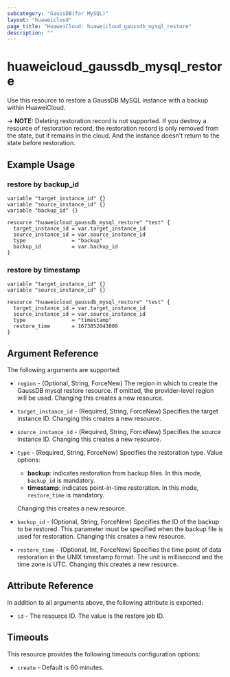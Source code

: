 ```yaml
---
subcategory: "GaussDB(for MySQL)"
layout: "huaweicloud"
page_title: "HuaweiCloud: huaweicloud_gaussdb_mysql_restore"
description: ""
---
```


# huaweicloud_gaussdb_mysql_restore

Use this resource to restore a GaussDB MySQL instance with a backup within HuaweiCloud.

-> **NOTE:** Deleting restoration record is not supported. If you destroy a resource of restoration record,
the restoration record is only removed from the state, but it remains in the cloud. And the instance doesn't return to
the state before restoration.

## Example Usage

### restore by backup_id

```hcl
variable "target_instance_id" {}
variable "source_instance_id" {}
variable "backup_id" {}

resource "huaweicloud_gaussdb_mysql_restore" "test" {
  target_instance_id = var.target_instance_id
  source_instance_id = var.source_instance_id
  type               = "backup"
  backup_id          = var.backup_id
}
```

### restore by timestamp

```hcl
variable "target_instance_id" {}
variable "source_instance_id" {}

resource "huaweicloud_gaussdb_mysql_restore" "test" {
  target_instance_id = var.target_instance_id
  source_instance_id = var.source_instance_id
  type               = "timestamp"
  restore_time       = 1673852043000
}
```

## Argument Reference

The following arguments are supported:

* `region` - (Optional, String, ForceNew) The region in which to create the GaussDB mysql restore resource. If omitted,
  the provider-level region will be used. Changing this creates a new resource.

* `target_instance_id` - (Required, String, ForceNew) Specifies the target instance ID. Changing this creates a new
  resource.

* `source_instance_id` - (Required, String, ForceNew) Specifies the source instance ID. Changing this creates a new
  resource.

* `type` - (Required, String, ForceNew) Specifies the restoration type. Value options:
  + **backup**: indicates restoration from backup files. In this mode, `backup_id` is mandatory.
  + **timestamp**: indicates point-in-time restoration. In this mode, `restore_time` is mandatory.

  Changing this creates a new resource.

* `backup_id` - (Optional, String, ForceNew) Specifies the ID of the backup to be restored. This parameter must be
  specified when the backup file is used for restoration. Changing this creates a new resource.

* `restore_time` - (Optional, Int, ForceNew) Specifies the time point of data restoration in the UNIX timestamp format.
  The unit is millisecond and the time zone is UTC. Changing this creates a new resource.

## Attribute Reference

In addition to all arguments above, the following attribute is exported:

* `id` - The resource ID. The value is the restore job ID.

## Timeouts

This resource provides the following timeouts configuration options:

* `create` - Default is 60 minutes.
